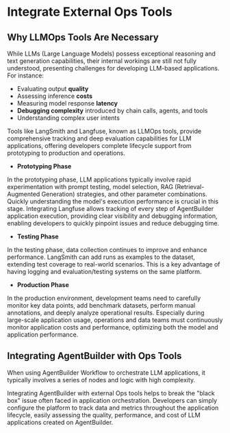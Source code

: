 # Integrate External Ops Tools

## Why LLMOps Tools Are Necessary

While LLMs (Large Language Models) possess exceptional reasoning and text generation capabilities, their internal workings are still not fully understood, presenting challenges for developing LLM-based applications. For instance:

- Evaluating output **quality**
- Assessing inference **costs**
- Measuring model response **latency**
- **Debugging complexity** introduced by chain calls, agents, and tools
- Understanding complex user intents

Tools like LangSmith and Langfuse, known as LLMOps tools, provide comprehensive tracking and deep evaluation capabilities for LLM applications, offering developers complete lifecycle support from prototyping to production and operations.

- **Prototyping Phase** 

In the prototyping phase, LLM applications typically involve rapid experimentation with prompt testing, model selection, RAG (Retrieval-Augmented Generation) strategies, and other parameter combinations. Quickly understanding the model's execution performance is crucial in this stage. Integrating Langfuse allows tracking of every step of AgentBuilder application execution, providing clear visibility and debugging information, enabling developers to quickly pinpoint issues and reduce debugging time.

- **Testing Phase**

In the testing phase, data collection continues to improve and enhance performance. LangSmith can add runs as examples to the dataset, extending test coverage to real-world scenarios. This is a key advantage of having logging and evaluation/testing systems on the same platform.

- **Production Phase** 

In the production environment, development teams need to carefully monitor key data points, add benchmark datasets, perform manual annotations, and deeply analyze operational results. Especially during large-scale application usage, operations and data teams must continuously monitor application costs and performance, optimizing both the model and application performance.

## Integrating AgentBuilder with Ops Tools

When using AgentBuilder Workflow to orchestrate LLM applications, it typically involves a series of nodes and logic with high complexity.

Integrating AgentBuilder with external Ops tools helps to break the "black box" issue often faced in application orchestration. Developers can simply configure the platform to track data and metrics throughout the application lifecycle, easily assessing the quality, performance, and cost of LLM applications created on AgentBuilder.

